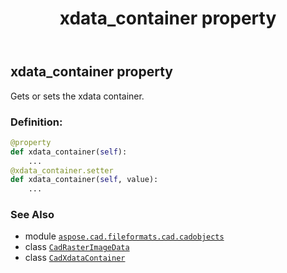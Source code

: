 ﻿---
title: xdata_container property
second_title: Aspose.CAD for Python via .NET API References
description: 
type: docs
weight: 300
url: /python-net/aspose.cad.fileformats.cad.cadobjects/cadrasterimagedata/xdata_container/
is_root: false
---

## xdata_container property


Gets or sets the xdata container.
### Definition:
```python
@property
def xdata_container(self):
    ...
@xdata_container.setter
def xdata_container(self, value):
    ...
```

### See Also
* module [`aspose.cad.fileformats.cad.cadobjects`](../../)
* class [`CadRasterImageData`](/cad/python-net/aspose.cad.fileformats.cad.cadobjects/cadrasterimagedata)
* class [`CadXdataContainer`](/cad/python-net/aspose.cad.fileformats.cad.cadobjects/cadxdatacontainer)
